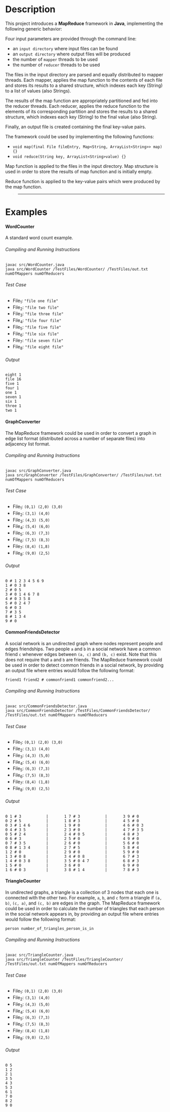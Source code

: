 # Description

This project introduces a **MapReduce** framework in **Java**, implementing the following generic behavior:

Four input parameters are provided through the command line:

* an `input directory` where input files can be found
* an `output directory` where output files will be produced
* the number of `mapper` threads to be used
* the number of `reducer` threads to be used

The files in the input directory are parsed and equally distributed to mapper
threads. Each mapper, applies the map function to the contents of each file
and stores its results to a shared structure, which indexes each key (String)
to a list of values (also Strings).

The results of the map function are appropriately partitioned and fed into the
reducer threads. Each reducer, applies the reduce function to the elements of
its corresponding partition and stores the results to a shared structure, which
indexes each key (String) to the final value (also String).

Finally, an output file is created containing the final key-value pairs.

The framework could be used by implementing the following functions:

* `void map(final File fileEntry, Map<String, ArrayList<String>> map) {}`
* `void reduce(String key, ArrayList<String>value) {}`

Map function is applied to the files in the input directory.
Map structure is used in order to store the results of map function and is
initially empty.

Reduce function is applied to the key-value pairs which were produced by the
map function.

> <hr>

# Examples

#### WordCounter

A standard word count example.

###### Compiling and Running Instructions
```
javac src/WordCounter.java
java src/WordCounter /TestFiles/WordCounter/ /TestFiles/out.txt numOfMappers numOfReducers
```

###### Test Case

* File<sub>1</sub>: `"file one file"`
* File<sub>2</sub>: `"file two file"`
* File<sub>3</sub>: `"file three file"`
* File<sub>4</sub>: `"file four file"`
* File<sub>5</sub>: `"file five file"`
* File<sub>6</sub>: `"file six file"`
* File<sub>7</sub>: `"file seven file"`
* File<sub>8</sub>: `"file eight file"`

###### Output
```
eight 1
file 16
five 1
four 1
one 1
seven 1
six 1
three 1
two 1
```

#### GraphConverter

The MapReduce framework could be used in order to convert a graph in edge list
format (distributed across a number of separate files) into adjacency list
format.

###### Compiling and Running Instructions
```
javac src/GraphConverter.java
java src/GraphConverter /TestFiles/GraphConverter/ /TestFiles/out.txt numOfMappers numOfReducers
```

###### Test Case

* File<sub>1</sub>: `(0,1) (2,0) (3,0)`
* File<sub>2</sub>: `(3,1) (4,0)`
* File<sub>3</sub>: `(4,3) (5,0)`
* File<sub>4</sub>: `(5,4) (6,0)`
* File<sub>5</sub>: `(6,3) (7,3)`
* File<sub>6</sub>: `(7,5) (8,3)`
* File<sub>7</sub>: `(8,4) (1,8)`
* File<sub>8</sub>: `(9,0) (2,5)`

###### Output
```
0 # 1 2 3 4 5 6 9
1 # 0 3 8
2 # 0 5
3 # 0 1 4 6 7 8
4 # 0 3 5 8
5 # 0 2 4 7
6 # 0 3
7 # 3 5
8 # 1 3 4
9 # 0
```

#### CommonFriendsDetector

A social network is an undirected graph where nodes represent people and
edges friendships. Two people `a` and `b` in a social network have a common
friend `c` whenever edges between `(a, c)` and `(b, c)` exist. Note that this
does not require that `a` and `b` are friends. The MapReduce framework could
be used in order to detect common friends in a social network, by providing an
output file where entries would follow the following format:

`friend1 friend2 # commonfriend1 commonfriend2...`

###### Compiling and Running Instructions
```
javac src/CommonFriendsDetector.java
java src/CommonFriendsDetector /TestFiles/CommonFriendsDetector/ /TestFiles/out.txt numOfMappers numOfReducers
```

###### Test Case

* File<sub>1</sub>: `(0,1) (2,0) (3,0)`
* File<sub>2</sub>: `(3,1) (4,0)`
* File<sub>3</sub>: `(4,3) (5,0)`
* File<sub>4</sub>: `(5,4) (6,0)`
* File<sub>5</sub>: `(6,3) (7,3)`
* File<sub>6</sub>: `(7,5) (8,3)`
* File<sub>7</sub>: `(8,4) (1,8)`
* File<sub>8</sub>: `(9,0) (2,5)`

###### Output
```
0 1 # 3           |       1 7 # 3           |       3 9 # 0
0 2 # 5           |       1 8 # 3           |       4 5 # 0
0 3 # 1 4 6       |       1 9 # 0           |       4 6 # 0 3
0 4 # 3 5         |       2 3 # 0           |       4 7 # 3 5
0 5 # 2 4         |       2 4 # 0 5         |       4 8 # 3
0 6 # 3           |       2 5 # 0           |       4 9 # 0
0 7 # 3 5         |       2 6 # 0           |       5 6 # 0
0 8 # 1 3 4       |       2 7 # 5           |       5 8 # 4
1 2 # 0           |       2 9 # 0           |       5 9 # 0
1 3 # 0 8         |       3 4 # 0 8         |       6 7 # 3
1 4 # 0 3 8       |       3 5 # 0 4 7       |       6 8 # 3
1 5 # 0           |       3 6 # 0           |       6 9 # 0
1 6 # 0 3         |       3 8 # 1 4         |       7 8 # 3
```

#### TriangleCounter

In undirected graphs, a triangle is a collection of 3 nodes that each one is
connected with the other two. For example, `a`, `b`, and `c` form a triangle if
`(a, b)`, `(c, a)`, and `(c, b)` are edges in the graph. The MapReduce
framework could be used in order to calculate the number of triangles that each
person in the social network appears in, by providing an output file where
entries would follow the following format:

`person number_of_triangles_person_is_in`

###### Compiling and Running Instructions
```
javac src/TriangleCounter.java
java src/TriangleCounter /TestFiles/TriangleCounter/ /TestFiles/out.txt numOfMappers numOfReducers
```

###### Test Case

* File<sub>1</sub>: `(0,1) (2,0) (3,0)`
* File<sub>2</sub>: `(3,1) (4,0)`
* File<sub>3</sub>: `(4,3) (5,0)`
* File<sub>4</sub>: `(5,4) (6,0)`
* File<sub>5</sub>: `(6,3) (7,3)`
* File<sub>6</sub>: `(7,5) (8,3)`
* File<sub>7</sub>: `(8,4) (1,8)`
* File<sub>8</sub>: `(9,0) (2,5)`

###### Output
```
0 5
1 2
2 1
3 5
4 3
5 3
6 1
7 0
8 2
9 0
```

